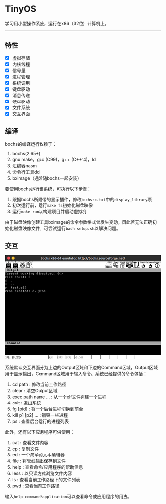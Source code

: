 # TinyOS

学习用小型操作系统，运行在x86（32位）计算机上。

---

## 特性

- [x] 虚拟存储
- [x] 内核线程
- [x] 信号量
- [x] 进程管理
- [x] 系统调用
- [x] 键盘驱动
- [x] 消息传递
- [x] 硬盘驱动
- [x] 文件系统
- [x] 交互界面

## 编译

bochs的编译运行依赖于：

1. bochs(2.65+)
2. gnu make，gcc (C99)，g++ (C++14)，ld
3. 汇编器nasm
4. 命令行工具dd
5. bximage（通常随bochs一起安装）

要使用bochs运行该系统，可执行以下步骤：

1. 跟据bochs所附带的显示插件，修改`bochsrc.txt`中的`display_library`项
2. 初次运行前，运行`make fs`初始化磁盘映像
3. 运行`make run`以构建项目并启动虚拟机

由于磁盘映像创建工具bximage的命令参数格式曾发生变动，因此若无法正确初始化磁盘映像文件，可尝试运行`bash setup.sh`以解决问题。

## 交互

![ss01](./doc/pics/ss01.png)

系统默认交互界面分为上边的Output区域和下边的Command区域，Output区域用于显示输出，Command区域用于输入命令。系统已经提供的命令包括：

1. cd path              : 修改当前工作路径
2. clear                : 清空Output区域
3. exec path name ...   : 从一个elf文件创建一个进程
4. exit                 : 退出系统
5. fg [pid]             : 将一个后台进程切换到前台
6. kill p1 [p2] ...     : 销毁一些进程
7. ps                   : 查看后台运行的进程列表

此外，还有以下应用程序可供使用：

1. cat                  : 查看文件内容
2. cp                   : 复制文件
3. ed                   : 一个简单的文本编辑器
4. file                 : 将管线输出保存到文件
5. help                 : 查看命令/应用程序的帮助信息
6. less                 : 以只读方式浏览文件内容
7. ls                   : 查看当前工作路径下的文件列表
8. pwd                  : 查看当前工作路径

输入`help command/application`可以查看命令或应用程序的用法。
